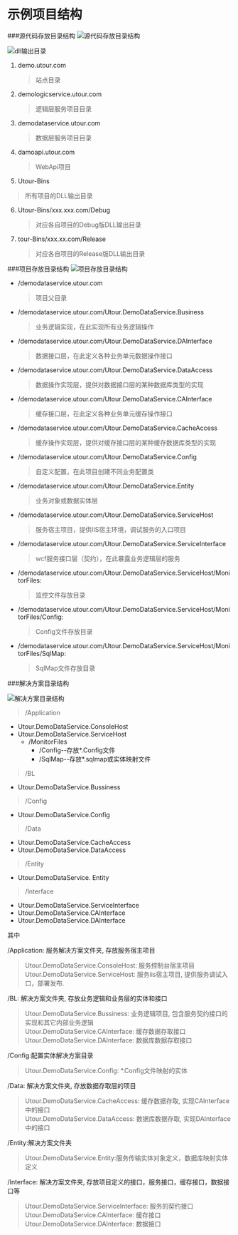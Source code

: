 # 示例项目结构

###源代码存放目录结构
![源代码存放目录结构](../images/img3.png)

![dll输出目录](../images/img4.png)

1. demo.utour.com
   >站点目录
2. demologicservice.utour.com
   >逻辑层服务项目目录
3. demodataservice.utour.com
   >数据层服务项目目录
4. damoapi.utour.com
   >WebApi项目
5. Utour-Bins
  >所有项目的DLL输出目录 	
6. Utour-Bins/xxx.xxx.com/Debug
   >对应各自项目的Debug版DLL输出目录
7. tour-Bins/xxx.xx.com/Release
   >对应各自项目的Release版DLL输出目录

###项目存放目录结构
![项目存放目录结构](../images/img5.png)

* /demodataservice.utour.com
  >项目父目录
* /demodataservice.utour.com/Utour.DemoDataService.Business
  >业务逻辑实现，在此实现所有业务逻辑操作
* /demodataservice.utour.com/Utour.DemoDataService.DAInterface
   >数据接口层，在此定义各种业务单元数据操作接口
* /demodataservice.utour.com/Utour.DemoDataService.DataAccess
  >数据操作实现层，提供对数据接口层的某种数据库类型的实现
* /demodataservice.utour.com/Utour.DemoDataService.CAInterface
   >缓存接口层，在此定义各种业务单元缓存操作接口
* /demodataservice.utour.com/Utour.DemoDataService.CacheAccess
  >缓存操作实现层，提供对缓存接口层的某种缓存数据库类型的实现
* /demodataservice.utour.com/Utour.DemoDataService.Config
  >自定义配置，在此项目创建不同业务配置类
* /demodataservice.utour.com/Utour.DemoDataService.Entity
  >业务对象或数据实体层
* /demodataservice.utour.com/Utour.DemoDataService.ServiceHost
  >服务宿主项目，提供IIS宿主环境，调试服务的入口项目
* /demodataservice.utour.com/Utour.DemoDataService.ServiceInterface
  >wcf服务接口层（契约），在此暴露业务逻辑层的服务
* /demodataservice.utour.com/Utour.DemoDataService.ServiceHost/MonitorFiles: 
  >监控文件存放目录
* /demodataservice.utour.com/Utour.DemoDataService.ServiceHost/MonitorFiles/Config: 
  >Config文件存放目录
* /demodataservice.utour.com/Utour.DemoDataService.ServiceHost/MonitorFiles/SqlMap: 
  >SqlMap文件存放目录

###解决方案目录结构

![解决方案目录结构](../images/img6.png)

> /Application
   * Utour.DemoDataService.ConsoleHost
   * Utour.DemoDataService.ServiceHost
      * /MonitorFiles
          * /Config--存放\*.Config文件
          * /SqlMap--存放\*.sqlmap或实体映射文件

> /BL
   * Utour.DemoDataService.Bussiness

> /Config
   * Utour.DemoDataService.Config

> /Data
   * Utour.DemoDataService.CacheAccess
   * Utour.DemoDataService.DataAccess

>/Entity
   * Utour.DemoDataService. Entity

>/Interface
   * Utour.DemoDataService.ServiceInterface
   * Utour.DemoDataService.CAInterface
   * Utour.DemoDataService.DAInterface

其中

/Application: 服务解决方案文件夹, 存放服务宿主项目
   >Utour.DemoDataService.ConsoleHost: 服务控制台宿主项目<br/>
   >Utour.DemoDataService.ServiceHost: 服务iis宿主项目, 提供服务调试入口，部署发布.

/BL: 解决方案文件夹, 存放业务逻辑和业务层的实体和接口
  >Utour.DemoDataService.Bussiness: 业务逻辑项目, 包含服务契约接口的实现和其它内部业务逻辑<br/>
  >Utour.DemoDataService.CAInterface: 缓存数据存取接口<br/>
  >Utour.DemoDataService.DAInterface: 数据库数据存取接口

/Config:配置实体解决方案目录
  >Utour.DemoDataService.Config: \*.Config文件映射的实体

/Data: 解决方案文件夹, 存放数据存取层的项目
  >Utour.DemoDataService.CacheAccess: 缓存数据存取, 实现CAInterface中的接口<br/>
  >Utour.DemoDataService.DataAccess: 数据库数据存取, 实现DAInterface中的接口

/Entity:解决方案文件夹
  >Utour.DemoDataService.Entity:服务传输实体对象定义，数据库映射实体定义

/Interface: 解决方案文件夹, 存放项目定义的接口，服务接口，缓存接口，数据接口等
  >Utour.DemoDataService.ServiceInterface: 服务的契约接口<br/>
  >Utour.DemoDataService.CAInterface: 缓存接口<br/>
  >Utour.DemoDataService.DAInterface: 数据接口